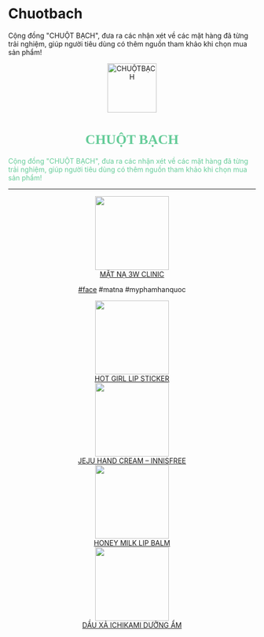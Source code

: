 # Chuotbach
Cộng đồng "CHUỘT BẠCH", đưa ra các nhận xét về các mặt hàng đã từng trải nghiệm, giúp người tiêu dùng có thêm nguồn tham khảo khi chọn mua sản phẩm!
<!DOCTYPE html>
<html lang="vi">
<head>
<title>Cộng đồng review lớn nhất Việt Nam</title>
<meta charset="UTF-8">
<link rel="stylesheet" href="index.css">

</head>

<body>
<center><img class="logo" src="C:\Users\LAP10462-local\Desktop\CODE\hinhmau\chuot bach.jpg" alt="CHUỘTBẠCH" width="100/2" height="100/2"> </center>
<h1 style="font-family:comic sans ms; color:#66CC99"><center>CHUỘT BẠCH</center></h1>
<p class="sans-serif"
title="CHUỘT BẠCH" style="color:#66CC99;">Cộng đồng "CHUỘT BẠCH", đưa ra các nhận xét về các mặt hàng đã từng trải nghiệm, giúp người tiêu dùng có thêm nguồn tham khảo khi chọn mua sản phẩm!
</p>

<hr>
<div>
<center><img class="content" src="hinhmau\fresh-milk-mask-sheet-1.jpg" width="150" height="150"></br>
<a href="https://anhhongruna.wordpress.com/2015/10/24/review-mat-na-fresh-milk-mask-sheet-3w-clinic/"> MẶT NẠ 3W CLINIC</a>
<p class="hashtag"><a href="">#face</a> #matna #myphamhanquoc</p>
</center>
</div>

<div>
<center><img class="content" src="hinhmau\HOT GIRL LIP STICKER – TOO COOL FOR SCHOOL.jpg" width="150" height="150"></br>
<a href="https://anhhongruna.wordpress.com/2015/11/09/review-hot-girl-lip-sticker-too-cool-for-school/"> HOT GIRL LIP STICKER</a>
</center>
</div>

<div>
<center><img class="content" src="hinhmau\Jeju-hand-cream.jpg" width="150" height="150"></br>
<a href="https://anhhongruna.wordpress.com/2015/12/12/review-jeju-hand-cream-innisfree/">JEJU HAND CREAM – INNISFREE</a>
</center>
</div>

<div>
<center><img class="content"src="hinhmau\honey-milk-lip-balm-apieu.jpg" width="150" height="150"></br>
<a href="https://anhhongruna.wordpress.com/2015/12/12/review-honey-milk-lip-balm-apieu/"> HONEY MILK LIP BALM</a>
</center>
</div>

<div>
<center><img class="content" src="hinhmau\dau-xa-ichikami.jpg" width="150" height="150"></br>
<a href="https://anhhongruna.wordpress.com/2015/07/04/review-dau-xa-ichikami-duong-am/">DẦU XẢ ICHIKAMI DƯỠNG ẨM</a>
</center>
</div>

</body>

<footer>

</footer>
</html>
